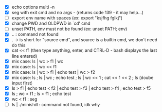 - [x] echo options multi -n
- [x] seg with exit cmd and no args - (returns code 139 - it may help...)
- [ ] export env name with spaces (ex: export "ksjfhg  fglkj")
- [x] change PWD and OLDPWD in `cd' cmd
- [ ] unset PATH, env must not be found (ex: unset PATH; env)
- [x] .. : command not found
- [x] . -> is short for "source cmd", and source is a builtin cmd, we don't need do this
- [x] cat << f1 (then type anything, enter, and CTRL-D - bash displays the last line entered)
- [x] mix case: ls | wc > f1 | wc
- [x] mix case: ls | wc << f1
- [x] mix case: ls | wc > f1 | echo test | wc > f2
- [x] mix case: ls ; ls | wc ; echo test ; ls | wc << 1 ; cat << 1 << 2 ; ls (doube input first)
- [x] ls > f1 | echo test < f2 | echo test > f3 | echo test > f4 ; echo test > f5
- [x] ls ; wc < f1 ; ls > f1 ; echo test
- [x] wc < f1 : seg
- [ ] ls | ./minishill : command not found, idk why